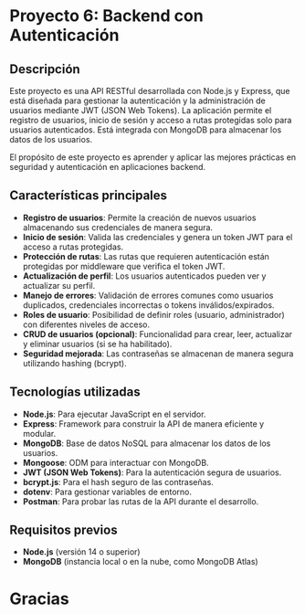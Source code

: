 # Proyecto 6: Backend con Autenticación

## Descripción
Este proyecto es una API RESTful desarrollada con Node.js y Express, que está diseñada para gestionar la autenticación y la administración de usuarios mediante JWT (JSON Web Tokens). La aplicación permite el registro de usuarios, inicio de sesión y acceso a rutas protegidas solo para usuarios autenticados. Está integrada con MongoDB para almacenar los datos de los usuarios.

El propósito de este proyecto es aprender y aplicar las mejores prácticas en seguridad y autenticación en aplicaciones backend.

## Características principales

- **Registro de usuarios**: Permite la creación de nuevos usuarios almacenando sus credenciales de manera segura.
- **Inicio de sesión**: Valida las credenciales y genera un token JWT para el acceso a rutas protegidas.
- **Protección de rutas**: Las rutas que requieren autenticación están protegidas por middleware que verifica el token JWT.
- **Actualización de perfil**: Los usuarios autenticados pueden ver y actualizar su perfil.
- **Manejo de errores**: Validación de errores comunes como usuarios duplicados, credenciales incorrectas o tokens inválidos/expirados.
- **Roles de usuario**: Posibilidad de definir roles (usuario, administrador) con diferentes niveles de acceso.
- **CRUD de usuarios (opcional)**: Funcionalidad para crear, leer, actualizar y eliminar usuarios (si se ha habilitado).
- **Seguridad mejorada**: Las contraseñas se almacenan de manera segura utilizando hashing (bcrypt).

## Tecnologías utilizadas

- **Node.js**: Para ejecutar JavaScript en el servidor.
- **Express**: Framework para construir la API de manera eficiente y modular.
- **MongoDB**: Base de datos NoSQL para almacenar los datos de los usuarios.
- **Mongoose**: ODM para interactuar con MongoDB.
- **JWT (JSON Web Tokens)**: Para la autenticación segura de usuarios.
- **bcrypt.js**: Para el hash seguro de las contraseñas.
- **dotenv**: Para gestionar variables de entorno.
- **Postman**: Para probar las rutas de la API durante el desarrollo.

## Requisitos previos

- **Node.js** (versión 14 o superior)
- **MongoDB** (instancia local o en la nube, como MongoDB Atlas)

# Gracias
